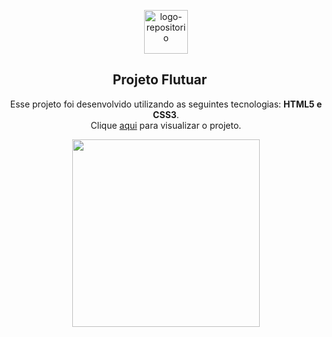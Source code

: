 <p align="center"> <img src="https://github.com/alvesvn/unique-designs/assets/96539606/a8f1fcf0-d661-4c9a-a8cf-b95651b4ae89" alt="logo-repositorio" height="70" /></center>

<h2 align="center"> Projeto Flutuar  <img align="center" width="15"src="https://github.com/alvesvn/projeto-flutuar/assets/96539606/21e915ad-5b6e-4088-8420-ed104504130e" />
</h2>
<p align="center">Esse projeto foi desenvolvido utilizando as seguintes tecnologias: <strong>HTML5 e CSS3</strong>.
 <br> Clique <a href="https://projeto-flutuar.vercel.app/" target="_blank">aqui</a> para visualizar o projeto.</p>
<p align="center"> <img height="300" src="https://github.com/alvesvn/projeto-flutuar/assets/96539606/950ba37d-f66d-4e5a-beaa-b1d965c287ad">
  </center>
